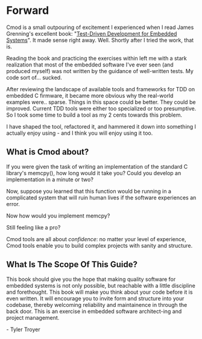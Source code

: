 # Forward

Cmod is a small outpouring of excitement I experienced when I read James Grenning's excellent book: "[Test-Driven Development for Embedded Systems](https://www.amazon.com/Driven-Development-Embedded-Pragmatic-Programmers-ebook/dp/B01D3TWF5M)". It made sense right away. Well. Shortly after I tried the work, that is.

Reading the book and practicing the exercises within left me with a stark realization that most of the embedded software I've ever seen (and produced myself) was not written by the guidance of well-written tests. My code sort of... sucked.

After reviewing the landscape of available tools and frameworks for TDD on embedded C firmware, it became more obvious why the real-world examples were.. sparse. Things in this space could be better. They could be improved. Current TDD tools were either too specialized or too presumptive. So I took some time to build a tool as my 2 cents towards this problem.

I have shaped the tool, refactored it, and hammered it down into something I actually enjoy using - and I think you will enjoy using it too.

## What is Cmod about?

If you were given the task of writing an implementation of the standard C library's memcpy(), how long would it take you? Could you develop an implementation in a minute or two?

Now, suppose you learned that this function would be running in a complicated system that will ruin human lives if the software experiences an error.

Now how would you implement memcpy?

Still feeling like a pro?

Cmod tools are all about *confidence*: no matter your level of experience, Cmod tools enable you to build complex projects with sanity and structure.

## What Is The Scope Of This Guide?

This book should give you the hope that making quality software for embedded systems is not only possible, but reachable with a little discipline and forethought. This book will make you think about your code before it is even written. It will encourage you to invite form and structure into your codebase, thereby welcoming reliability and maintainence in through the back door. This is an exercise in embedded software architect-ing and project management.

\- Tyler Troyer
